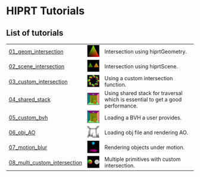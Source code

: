 # HIPRT Tutorials

## List of tutorials

|   |   |  |
|---|---|--|
|[01_geom_intersection](./01_geom_intersection)   | <img src="./imgs/MeshIntersection.png" alt="drawing" width="100"/>  | Intersection using hiprtGeometry. |
|[02_scene_intersection](./02_scene_intersection)   | <img src="./imgs/SceneIntersection.png" alt="drawing" width="100"/>  | Intersection using hiprtScene. |
|[03_custom_intersection](./03_custom_intersection)   | <img src="./imgs/03_custom_intersection.png" alt="drawing" width="100"/>  | Using a custom intersection function. |
|[04_shared_stack](./04_shared_stack)   | <img src="./imgs/04_shared_stack.png" alt="drawing" width="100"/>  | Using shared stack for traversal which is essential to get a good performance. | 
|[05_custom_bvh](./05_custom_bvh_import)   | <img src="./imgs/05_custom_bvh_import.png" alt="drawing" width="100"/>  | Loading a BVH a user provides. |
|[06_obj_AO](./06_obj_AO)   | <img src="./imgs/06_obj_AO.png" alt="drawing" width="100"/>  | Loading obj file and rendering AO. |
|[07_motion_blur](./07_motion_blur)   | <img src="./imgs/MotionBlur.png" alt="drawing" width="100"/>  | Rendering objects under motion. |
|[08_multi_custom_intersection](./08_multi_custom_intersection)   | <img src="./imgs/08_multi_custom_intersection.png" alt="drawing" width="100"/>  | Multiple primitives with custom intersection. |
